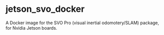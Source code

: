 # jetson_svo_docker
A Docker image for the SVO Pro (visual inertial odomotery/SLAM) package, for Nvidia Jetson boards.
